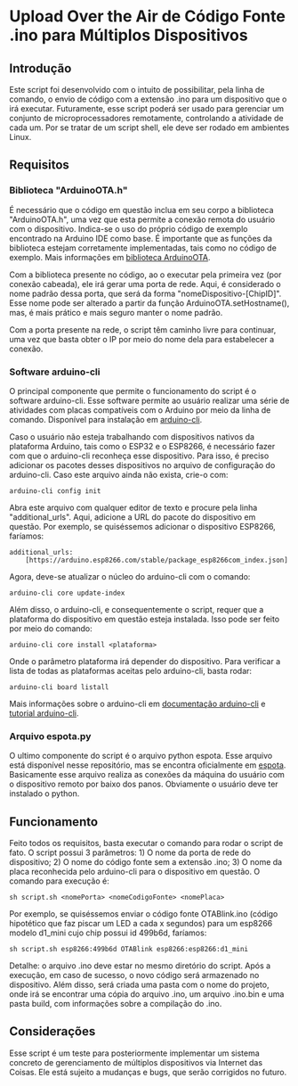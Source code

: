 # Upload Over the Air de Código Fonte .ino para Múltiplos Dispositivos

## Introdução

Este script foi desenvolvido com o intuito de possibilitar, pela linha de comando, o envio de código com a extensão .ino para um dispositivo que o irá executar. Futuramente, esse script poderá ser usado para gerenciar um conjunto de microprocessadores remotamente, controlando a atividade de cada um. Por se tratar de um script shell, ele deve ser rodado em ambientes Linux.

## Requisitos

### Biblioteca "ArduinoOTA.h"

É necessário que o código em questão inclua em seu corpo a biblioteca "ArduinoOTA.h", uma vez que esta permite a conexão remota do usuário com o dispositivo. Indica-se o uso do próprio código de exemplo encontrado na Arduino IDE como base. É importante que as funções da biblioteca estejam corretamente implementadas, tais como no código de exemplo. Mais informações em [biblioteca ArduinoOTA](https://github.com/jandrassy/ArduinoOTA).

Com a biblioteca presente no código, ao o executar pela primeira vez (por conexão cabeada), ele irá gerar uma porta de rede. Aqui, é considerado o nome padrão dessa porta, que será da forma "nomeDispositivo-[ChipID]". Esse nome pode ser alterado a partir da função ArduinoOTA.setHostname(), mas, é mais prático e mais seguro manter o nome padrão.

Com a porta presente na rede, o script têm caminho livre para continuar, uma vez que basta obter o IP por meio do nome dela para estabelecer a conexão.

### Software arduino-cli

O principal componente que permite o funcionamento do script é o software arduino-cli. Esse software permite ao usuário realizar uma série de atividades com placas compatíveis com o Arduino por meio da linha de comando. Disponível para instalação em [arduino-cli](https://github.com/arduino/arduino-cli).

Caso o usuário não esteja trabalhando com dispositivos nativos da plataforma Arduino, tais como o ESP32 e o ESP8266, é necessário fazer com que o arduino-cli reconheça esse dispositivo. Para isso, é preciso adicionar os pacotes desses dispositivos no arquivo de configuração do arduino-cli. Caso este arquivo ainda não exista, crie-o com:

`arduino-cli config init`

Abra este arquivo com qualquer editor de texto e procure pela linha "additional_urls". Aqui, adicione a URL do pacote do dispositivo em questão. Por exemplo, se quiséssemos adicionar o dispositivo ESP8266, faríamos:

```
additional_urls:
    [https://arduino.esp8266.com/stable/package_esp8266com_index.json]
```

Agora, deve-se atualizar o núcleo do arduino-cli com o comando:

`arduino-cli core update-index`

Além disso, o arduino-cli, e consequentemente o script, requer que a plataforma do dispositivo em questão esteja instalada. Isso pode ser feito por meio do comando:

`arduino-cli core install <plataforma>`

Onde o parâmetro plataforma irá depender do dispositivo. Para verificar a lista de todas as plataformas aceitas pelo arduino-cli, basta rodar:

`arduino-cli board listall`

Mais informações sobre o arduino-cli em [documentação arduino-cli](https://arduino.github.io/arduino-cli/latest/getting-started/) e [tutorial arduino-cli](https://create.arduino.cc/projecthub/B45i/getting-started-with-arduino-cli-7652a5).

### Arquivo espota.py

O ultimo componente do script é o arquivo python espota. Esse arquivo está disponível nesse repositório, mas se encontra oficialmente em [espota](https://github.com/esp8266/Arduino/blob/master/tools/espota.py). Basicamente esse arquivo realiza as conexões da máquina do usuário com o dispositivo remoto por baixo dos panos. Obviamente o usuário deve ter instalado o python.

## Funcionamento

Feito todos os requisitos, basta executar o comando para rodar o script de fato. O script possui 3 parâmetros: 1) O nome da porta de rede do dispositivo; 2) O nome do código fonte sem a extensão .ino; 3) O nome da placa reconhecida pelo arduino-cli para o dispositivo em questão. O comando para execução é:

`sh script.sh <nomePorta> <nomeCodigoFonte> <nomePlaca>`

Por exemplo, se quiséssemos enviar o código fonte OTABlink.ino (código hipotético que faz piscar um LED a cada x segundos) para um esp8266 modelo d1_mini cujo chip possui id 499b6d, faríamos:

`sh script.sh esp8266:499b6d OTABlink esp8266:esp8266:d1_mini`

Detalhe: o arquivo .ino deve estar no mesmo diretório do script. Após a execução, em caso de sucesso, o novo código será armazenado no dispositivo. Além disso, será criada uma pasta com o nome do projeto, onde irá se encontrar uma cópia do arquivo .ino, um arquivo .ino.bin e uma pasta build, com informações sobre a compilação do .ino.

## Considerações

Esse script é um teste para posteriormente implementar um sistema concreto de gerenciamento de múltiplos dispositivos via Internet das Coisas. Ele está sujeito a mudanças e bugs, que serão corrigidos no futuro.
